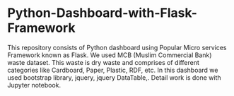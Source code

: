 # Python-Dashboard-with-Flask-Framework
This repository consists of Python dashboard using Popular Micro services Framework known as Flask. We used MCB (Muslim Commercial Bank) waste dataset. This waste is dry waste and comprises of different categories like Cardboard, Paper, Plastic, RDF, etc. In this dashboard we used bootstrap library, jquery, jquery DataTable,. Detail work is done with Jupyter notebook.
